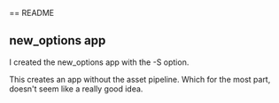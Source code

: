 == README

## new_options app

I created the new_options app with the -S option. 

This creates an app without the asset pipeline. Which for the most part, doesn't seem like a really good idea.
